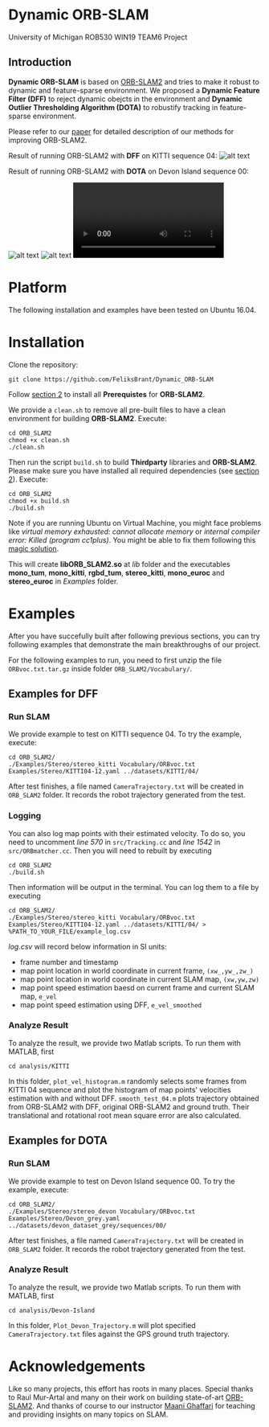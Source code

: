# Dynamic ORB-SLAM

University of Michigan ROB530 WIN19 TEAM6 Project  

## Introduction
**Dynamic ORB-SLAM** is based on [ORB-SLAM2](https://github.com/raulmur/ORB_SLAM2) and tries to make it robust to dynamic and feature-sparse environment. We proposed a **Dynamic Feature Filter (DFF)** to reject dynamic obejcts in the environment and **Dynamic Outlier Thresholding Algorithm (DOTA)** to robustify tracking in feature-sparse environment.

Please refer to our [paper](attachments/NA_568_Final_Report.pdf) for detailed description of our methods for improving ORB-SLAM2.

Result of running ORB-SLAM2 with **DFF** on KITTI sequence 04:
![alt text](attachments/KITTI_04_DFF.png)

Result of running ORB-SLAM2 with **DOTA** on Devon Island sequence 00:

![alt text](attachments/DevonIslandxy.png)
![alt text](attachments/DevonIslandz.png)
![Devon Island Video](attachments/DOTA.mp4)

# Platform

The following installation and examples have been tested on Ubuntu 16.04. 

# Installation

Clone the repository:
```
git clone https://github.com/FeliksBrant/Dynamic_ORB-SLAM
```

Follow [section 2](https://github.com/raulmur/ORB_SLAM2#2-prerequisites) to install all **Prerequistes** for **ORB-SLAM2**. 

We provide a `clean.sh` to remove all pre-built files to have a clean environment for building **ORB-SLAM2**. Execute:
```
cd ORB_SLAM2
chmod +x clean.sh
./clean.sh
```

Then run the script `build.sh` to build **Thirdparty** libraries and **ORB-SLAM2**. Please make sure you have installed all required dependencies (see [section 2](https://github.com/raulmur/ORB_SLAM2#2-prerequisites)). Execute:
```
cd ORB_SLAM2
chmod +x build.sh
./build.sh
```

Note if you are running Ubuntu on Virtual Machine, you might face problems like *virtual memory exhausted: cannot allocate memory* or *internal compiler error: Killed (program cc1plus)*. You might be able to fix them following this [magic solution](https://cryptocurrencytalk.com/topic/14840-how-to-solve-g-internal-compiler-error-killed-program-cc1plus/).

This will create **libORB_SLAM2.so**  at *lib* folder and the executables **mono_tum**, **mono_kitti**, **rgbd_tum**, **stereo_kitti**, **mono_euroc** and **stereo_euroc** in *Examples* folder.

# Examples
After you have succefully built after following previous sections, you can try following examples that demonstrate the main breakthroughs of our project.

For the following examples to run, you need to first unzip the file `ORBvoc.txt.tar.gz` inside folder `ORB_SLAM2/Vocabulary/`.

## Examples for DFF
### Run SLAM
We provide example to test on KITTI sequence 04. To try the example, execute:
```
cd ORB_SLAM2/
./Examples/Stereo/stereo_kitti Vocabulary/ORBvoc.txt Examples/Stereo/KITTI04-12.yaml ../datasets/KITTI/04/
```
After test finishes, a file named `CameraTrajectory.txt` will be created in `ORB_SLAM2` folder. It records the robot trajectory generated from the test.

### Logging
You can also log map points with their estimated velocity. To do so, you need to uncomment *line 570* in `src/Tracking.cc` and *line 1542* in `src/ORBmatcher.cc`. Then you will need to rebuilt by executing
```
cd ORB_SLAM2
./build.sh
```
Then information will be output in the terminal. You can log them to a file by executing
```
cd ORB_SLAM2/
./Examples/Stereo/stereo_kitti Vocabulary/ORBvoc.txt Examples/Stereo/KITTI04-12.yaml ../datasets/KITTI/04/ > %PATH_TO_YOUR_FILE/example_log.csv
```
*log.csv* will record below information in SI units:
- frame number and timestamp
- map point location in world coordinate in current frame, `(xw_,yw_,zw_)`
- map point location in world coordinate in current SLAM map, `(xw,yw,zw)`
- map point speed estimation baesd on current frame and current SLAM map, `e_vel`
- map point speed estimation using DFF, `e_vel_smoothed`

### Analyze Result
To analyze the result, we provide two Matlab scripts. To run them with MATLAB, first 
```
cd analysis/KITTI
```
In this folder, `plot_vel_histogram.m` randomly selects some frames from KITTI 04 sequence and plot the histogram of map points' velocities estimation with and without DFF. `smooth_test_04.m` plots trajectory obtained from ORB-SLAM2 with DFF, original ORB-SLAM2 and ground truth. Their translational and rotational root mean square error are also calculated. 

## Examples for DOTA
### Run SLAM
We provide example to test on Devon Island sequence 00. To try the example, execute:
```
cd ORB_SLAM2/
./Examples/Stereo/stereo_devon Vocabulary/ORBvoc.txt Examples/Stereo/Devon_grey.yaml ../datasets/devon_dataset_grey/sequences/00/
```

After test finishes, a file named `CameraTrajectory.txt` will be created in `ORB_SLAM2` folder. It records the robot trajectory generated from the test.

### Analyze Result
To analyze the result, we provide two Matlab scripts. To run them with MATLAB, first 
```
cd analysis/Devon-Island
```
In this folder, `Plot_Devon_Trajectory.m` will plot specified `CameraTrajectory.txt` files against the GPS ground truth trajectory.

# Acknowledgements
Like so many projects, this effort has roots in many places. Special thanks to Raul Mur-Artal and many on their work on building state-of-art [ORB-SLAM2](https://github.com/raulmur/ORB_SLAM2#2-prerequisites). And thanks of course to our instructor [Maani Ghaffari](https://name.engin.umich.edu/people/maani-ghaffari/) for teaching and providing insights on many topics on SLAM.


